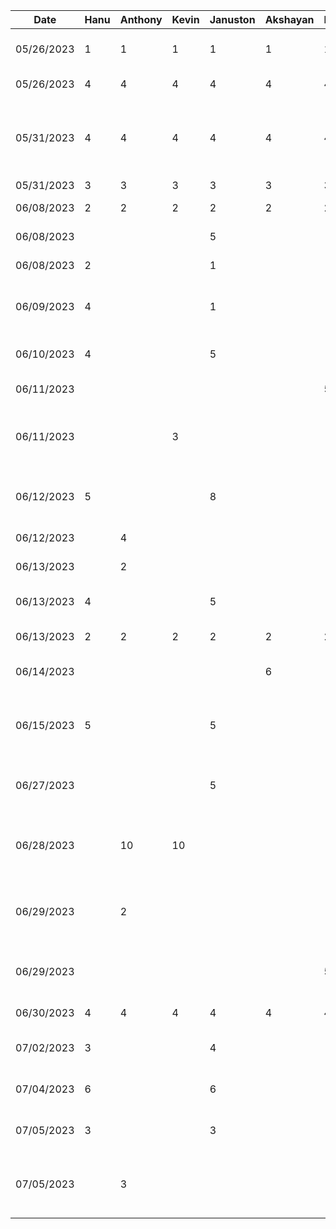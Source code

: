 | Date       | Hanu | Anthony | Kevin | Januston | Akshayan | Haris | Task                                                 |
| ---------- | ---- | ------- | ----- | -------- | -------- | ----- | ---------------------------------------------------- |
| 05/26/2023 | 1    | 1       | 1     | 1        | 1        | 1     | Initial Group Meeting / Planning                     |
| 05/26/2023 | 4    | 4       | 4     | 4        | 4        | 4     | Work On App Presentation                             |
| 05/31/2023 | 4    | 4       | 4     | 4        | 4        | 4     | Practicing App Presentation and Presenting to class  |
| 05/31/2023 | 3    | 3       | 3     | 3        | 3        | 3     | App Proposal                                         |
| 06/08/2023 | 2    | 2       | 2     | 2        | 2        | 2     | Project Setup and Init                               |
| 06/08/2023 |      |         |       | 5        |          |       | Navigation and Setup                                 |
| 06/08/2023 | 2    |         |       | 1        |          |       | Homepage UI Cleanup                                  |
| 06/09/2023 | 4    |         |       | 1        |          |       | Adding Google Button for Login and Colour Pallete    |
| 06/10/2023 | 4    |         |       | 5        |          |       | Clean Up UI and Start Google Auth                    |
| 06/11/2023 |      |         |       |          |          | 5     | Initial creation of video page                       |
| 06/11/2023 |      |         | 3     |          |          |       | Created UI for preview screen and added debug screen |
| 06/12/2023 | 5    |         |       | 8        |          |       | Start creating Firebase Authentication workflows     |
| 06/12/2023 |      | 4       |       |          |          |       | Create UI for video editor                           |
| 06/13/2023 |      | 2       |       |          |          |       | Create UI for video editor                           |
| 06/13/2023 | 4    |         |       | 5        |          |       | Finish Authentication Workflow                       |
| 06/13/2023 | 2    | 2       | 2     | 2        | 2        | 2     | Work on D2 Report                                    |
| 06/14/2023 |      |         |       |          | 6        |       | Finish Generating Page                               |
| 06/15/2023 | 5    |         |       | 5        |          |       | Finished homescreen, fixed and merged all changes    |
| 06/27/2023 |      |         |       | 5        |          |       | Research and start youtube download code             |
| 06/28/2023 |      | 10      | 10    |          |          |       | Worked on pulling video from youtube api and showing |
| 06/29/2023 |      | 2       |       |          |          |       | Worked on getting channel id from google login       |
| 06/29/2023 |      |         |       |          |          | 5     | Worked on adding permissions to app                  |
| 06/30/2023 | 4    | 4       | 4     | 4        | 4        | 4     | Work on D3 report                                    |
| 07/02/2023 | 3    |         |       | 4        |          |       | Work on Youtube Download                             |
| 07/04/2023 | 6    |         |       | 6        |          |       | Work on Youtube Download                             |
| 07/05/2023 | 3    |         |       | 3        |          |       | Work on Youtube Download                             |
| 07/05/2023 |      | 3       |       |          |          |       | Worked on getting channel id from google login       |
